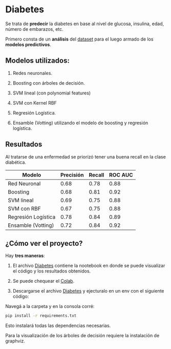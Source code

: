 # Diabetes
Se trata de **predecir** la diabetes en base al nivel de glucosa, insulina, edad, número de embarazos, etc.

Primero consta de un **análisis** del [dataset](https://github.com/LautaroOchotorena/Diabetes/blob/master/diabetes.csv) para el luego armado de los **modelos predictivos**.

## Modelos utilizados:

1. Redes neuronales.

2. Boosting con árboles de decisión.

3. SVM lineal (con polynomial features)

4. SVM con Kernel RBF

5. Regresión Logística.

6. Ensamble (Votting) utilizando el modelo de boosting y regresión logística.

## Resultados

Al tratarse de una enfermedad se priorizó tener una buena recall en la clase diabética.

| Modelo       | Precisión | Recall | ROC AUC |
|--------------|--------|-----------|---------|
| Red Neuronal    | 0.68   | 0.78      | 0.88    |
| Boosting     | 0.68   | 0.81      | 0.92    |
| SVM lineal     | 0.69  | 0.75      | 0.88    |
| SVM con RBF     | 0.67   | 0.75      | 0.88    |
| Regresión Logística     | 0.78   | 0.84      | 0.89    |
| Ensamble (Votting)     | 0.72   | 0.84      | 0.92    |

## ¿Cómo ver el proyecto?

Hay **tres maneras**:

1. El archivo [Diabetes](https://github.com/LautaroOchotorena/Diabetes/blob/master/Diabetes.ipynb) contiene la nootebook en donde se puede visualizar el código y los resultados obtenidos.

2. Se puede chequear el [Colab](https://colab.research.google.com/drive/1POTSqMkTs5cnioWX-Asejc1yMX1R39QO?usp=sharing).

3. Descargarse el archivo [Diabetes](https://github.com/LautaroOchotorena/Diabetes/blob/master/Diabetes.ipynb) y ejecturalo en un env con el siguiente código:

Navegá a la carpeta y en la consola corré:

```bash
pip install -r requirements.txt
```

Esto instalará todas las dependencias necesarias.

Para la visualización de los árboles de decisión requiere la instalación de graphviz.